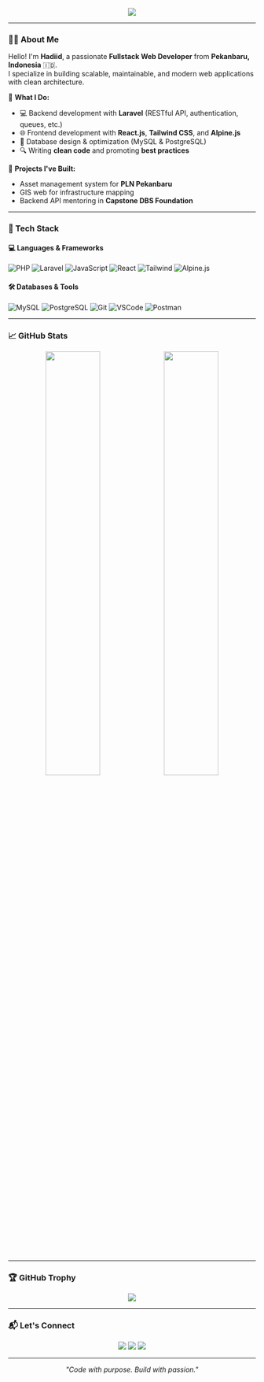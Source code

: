 <p align="center">
  <img src="https://readme-typing-svg.demolab.com?font=Fira+Code&duration=3000&pause=1000&color=38BDF8&center=true&vCenter=true&width=600&lines=Hi+%F0%9F%91%8B+I'm+Hadiid+Andri+Yulison;Fullstack+Developer+%7C+Laravel+%7C+React.js;Clean+Code+%7C+REST+API+%7C+Open+to+Collaborate" />
</p>

---

### 👨‍💻 About Me

Hello! I'm **Hadiid**, a passionate **Fullstack Web Developer** from **Pekanbaru, Indonesia** 🇮🇩.  
I specialize in building scalable, maintainable, and modern web applications with clean architecture.

🧩 **What I Do:**
- 💻 Backend development with **Laravel** (RESTful API, authentication, queues, etc.)
- 🌐 Frontend development with **React.js**, **Tailwind CSS**, and **Alpine.js**
- 🧠 Database design & optimization (MySQL & PostgreSQL)
- 🔍 Writing **clean code** and promoting **best practices**

🚀 **Projects I've Built:**
- Asset management system for **PLN Pekanbaru**
- GIS web for infrastructure mapping
- Backend API mentoring in **Capstone DBS Foundation**

---

### 🚀 Tech Stack

#### 💻 Languages & Frameworks  
![PHP](https://img.shields.io/badge/PHP-777BB4?style=flat&logo=php&logoColor=white)
![Laravel](https://img.shields.io/badge/Laravel-FF2D20?style=flat&logo=laravel&logoColor=white)
![JavaScript](https://img.shields.io/badge/JavaScript-F7DF1E?style=flat&logo=javascript&logoColor=black)
![React](https://img.shields.io/badge/React-61DAFB?style=flat&logo=react&logoColor=black)
![Tailwind](https://img.shields.io/badge/Tailwind-38BDF8?style=flat&logo=tailwind-css&logoColor=white)
![Alpine.js](https://img.shields.io/badge/Alpine.js-8BC0D0?style=flat&logo=alpinelinux&logoColor=white)

#### 🛠️ Databases & Tools  
![MySQL](https://img.shields.io/badge/MySQL-4479A1?style=flat&logo=mysql&logoColor=white)
![PostgreSQL](https://img.shields.io/badge/PostgreSQL-4169E1?style=flat&logo=postgresql&logoColor=white)
![Git](https://img.shields.io/badge/Git-F05032?style=flat&logo=git&logoColor=white)
![VSCode](https://img.shields.io/badge/VSCode-007ACC?style=flat&logo=visual-studio-code&logoColor=white)
![Postman](https://img.shields.io/badge/Postman-FF6C37?style=flat&logo=postman&logoColor=white)

---

### 📈 GitHub Stats

<p align="center">
  <img width="47%" src="https://github-readme-stats.vercel.app/api?username=hadiid-studentcode&show_icons=true&theme=radical&count_private=true" />
  <img width="47%" src="https://github-readme-stats.vercel.app/api/top-langs/?username=hadiid-studentcode&layout=compact&theme=radical" />
</p>

---

### 🏆 GitHub Trophy

<p align="center">
  <img src="https://github-profile-trophy.vercel.app/?username=hadiid-studentcode&theme=onedark&margin-w=10&row=1" />
</p>

---

### 📬 Let's Connect

<p align="center">
  <a href="mailto:hadiidandri2000@gmail.com"><img src="https://img.shields.io/badge/Gmail-D14836?style=for-the-badge&logo=gmail&logoColor=white" /></a>
  <a href="https://www.linkedin.com/in/hadiid-andri-yulison-984a69200/"><img src="https://img.shields.io/badge/LinkedIn-0A66C2?style=for-the-badge&logo=linkedin&logoColor=white" /></a>
  <a href="https://www.instagram.com/hadiidandriy12/"><img src="https://img.shields.io/badge/Instagram-E4405F?style=for-the-badge&logo=instagram&logoColor=white" /></a>
</p>

---

<p align="center">
  <i>"Code with purpose. Build with passion."</i>
</p>
